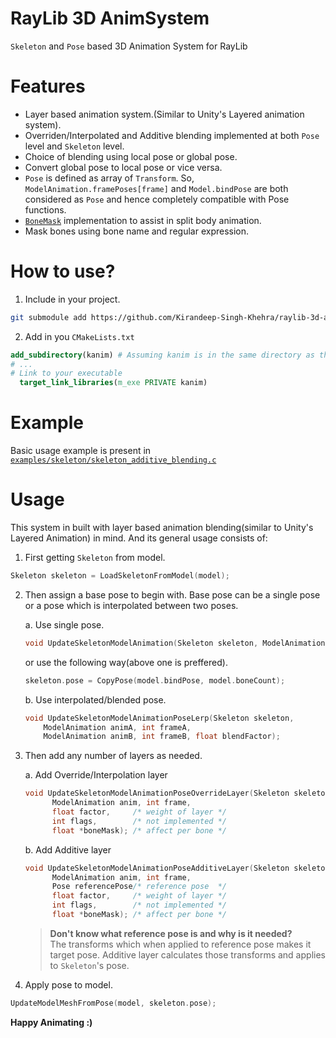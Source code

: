 # RayLib 3D AnimSystem
`Skeleton` and `Pose` based 3D Animation System for RayLib

# Features
 - Layer based animation system.(Similar to Unity's Layered animation system).
 - Overriden/Interpolated and Additive blending implemented at both `Pose` level and `Skeleton` level.
 - Choice of blending using local pose or global pose.
 - Convert global pose to local pose or vice versa.
 - `Pose` is defined as array of `Transform`. So, `ModelAnimation.framePoses[frame]` and `Model.bindPose` are both considered as `Pose` and hence completely compatible with Pose functions.
 - [`BoneMask`](https://github.com/Kirandeep-Singh-Khehra/raylib-3d-anim-system/blob/main/src/bone_mask.c) implementation to assist in split body animation.
 - Mask bones using bone name and regular expression.

# How to use?
1. Include in your project.
```sh
git submodule add https://github.com/Kirandeep-Singh-Khehra/raylib-3d-anim-system.git ./kanim
```

2. Add in you `CMakeLists.txt`
```cmake
add_subdirectory(kanim) # Assuming kanim is in the same directory as this CMakeLists.txt
# ...
# Link to your executable
  target_link_libraries(m_exe PRIVATE kanim)
```

# Example
Basic usage example is present in [`examples/skeleton/skeleton_additive_blending.c`](https://github.com/Kirandeep-Singh-Khehra/raylib-3d-anim-system/blob/main/examples/skeleton/skeleton_additive_blending.c)

# Usage
This system in built with layer based animation blending(similar to Unity's Layered Animation) in mind. And its general usage consists of:

1. First getting `Skeleton` from model.
```c
Skeleton skeleton = LoadSkeletonFromModel(model);
```

2. Then assign a base pose to begin with. Base pose can be a single pose or a pose which is interpolated between two poses.

   a. Use single pose.
      ```c
      void UpdateSkeletonModelAnimation(Skeleton skeleton, ModelAnimation anim, int frame);
      ```
      or use the following way(above one is preffered).
      ```c
      skeleton.pose = CopyPose(model.bindPose, model.boneCount);
      ```
   b. Use interpolated/blended pose.
      ```c
      void UpdateSkeletonModelAnimationPoseLerp(Skeleton skeleton,
          ModelAnimation animA, int frameA,
          ModelAnimation animB, int frameB, float blendFactor);
      ```

3. Then add any number of layers as needed.

   a. Add Override/Interpolation layer
      ```c
      void UpdateSkeletonModelAnimationPoseOverrideLayer(Skeleton skeleton,
            ModelAnimation anim, int frame,
            float factor,     /* weight of layer */
            int flags,        /* not implemented */
            float *boneMask); /* affect per bone */
      ```
   b. Add Additive layer
      ```c
      void UpdateSkeletonModelAnimationPoseAdditiveLayer(Skeleton skeleton,
            ModelAnimation anim, int frame,
            Pose referencePose/* reference pose  */
            float factor,     /* weight of layer */
            int flags,        /* not implemented */
            float *boneMask); /* affect per bone */
      ```
      > **Don't know what reference pose is and why is it needed?**</br>
      > The transforms which when applied to reference pose makes it target pose. Additive layer calculates those transforms and applies to `Skeleton`'s pose.

4. Apply pose to model.
```c
UpdateModelMeshFromPose(model, skeleton.pose);
```

**Happy Animating :)**

